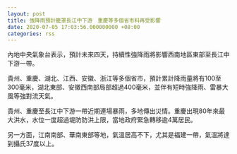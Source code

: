```yaml
---
layout: post
title: 強降雨預計籠罩長江中下游　重慶等多個省市料再受影響
date: 2020-07-05 17:03:56.000000000 +08:00
categories: rss
---
```


內地中央氣象台表示，預計未來四天，持續性強降雨將影響西南地區東部至長江中下游一帶。

貴州、重慶、湖北、江西、安徽、浙江等多個省市，預計累計降雨量將有100至300毫米，湖北東部、安徽西南部局部超過400毫米，並伴有短時強降雨、雷暴大風等強對流天氣。

貴州、重慶至長江中下游一帶近期連場暴雨，多地傳出災情。重慶出現80年來最大洪水，水位一度超過堤防防洪上限，當地政府緊急轉移逾4萬居民。

另一方面，江南南部、華南東部等地，氣溫居高不下，尤其是福建一帶，氣溫將達到攝氏37度以上。
